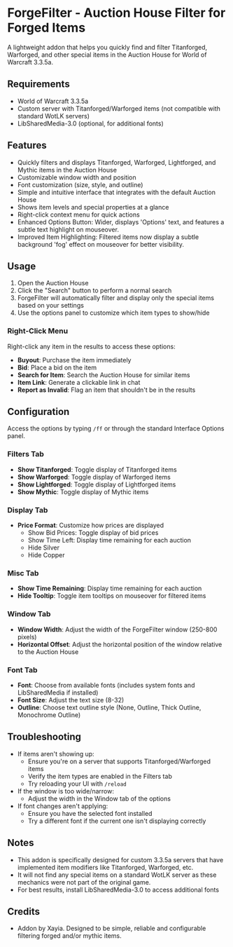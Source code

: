 # ForgeFilter - Auction House Filter for Forged Items

A lightweight addon that helps you quickly find and filter Titanforged, Warforged, and other special items in the Auction House for World of Warcraft 3.3.5a.

## Requirements
- World of Warcraft 3.3.5a
- Custom server with Titanforged/Warforged items (not compatible with standard WotLK servers)
- LibSharedMedia-3.0 (optional, for additional fonts)

## Features
- Quickly filters and displays Titanforged, Warforged, Lightforged, and Mythic items in the Auction House
- Customizable window width and position
- Font customization (size, style, and outline)
- Simple and intuitive interface that integrates with the default Auction House
- Shows item levels and special properties at a glance
- Right-click context menu for quick actions
- Enhanced Options Button: Wider, displays 'Options' text, and features a subtle text highlight on mouseover.
- Improved Item Highlighting: Filtered items now display a subtle background 'fog' effect on mouseover for better visibility.

## Usage
1. Open the Auction House
2. Click the "Search" button to perform a normal search
3. ForgeFilter will automatically filter and display only the special items based on your settings
4. Use the options panel to customize which item types to show/hide

### Right-Click Menu
Right-click any item in the results to access these options:
- **Buyout**: Purchase the item immediately
- **Bid**: Place a bid on the item
- **Search for Item**: Search the Auction House for similar items
- **Item Link**: Generate a clickable link in chat
- **Report as Invalid**: Flag an item that shouldn\'t be in the results

## Configuration
Access the options by typing `/ff` or through the standard Interface Options panel.

### Filters Tab
- **Show Titanforged**: Toggle display of Titanforged items
- **Show Warforged**: Toggle display of Warforged items
- **Show Lightforged**: Toggle display of Lightforged items
- **Show Mythic**: Toggle display of Mythic items

### Display Tab
- **Price Format**: Customize how prices are displayed
  - Show Bid Prices: Toggle display of bid prices
  - Show Time Left: Display time remaining for each auction
  - Hide Silver
  - Hide Copper

### Misc Tab
- **Show Time Remaining**: Display time remaining for each auction
- **Hide Tooltip**: Toggle item tooltips on mouseover for filtered items

### Window Tab
- **Window Width**: Adjust the width of the ForgeFilter window (250-800 pixels)
- **Horizontal Offset**: Adjust the horizontal position of the window relative to the Auction House

### Font Tab
- **Font**: Choose from available fonts (includes system fonts and LibSharedMedia if installed)
- **Font Size**: Adjust the text size (8-32)
- **Outline**: Choose text outline style (None, Outline, Thick Outline, Monochrome Outline)


## Troubleshooting
- If items aren't showing up:
  - Ensure you're on a server that supports Titanforged/Warforged items
  - Verify the item types are enabled in the Filters tab
  - Try reloading your UI with `/reload`
- If the window is too wide/narrow:
  - Adjust the width in the Window tab of the options
- If font changes aren't applying:
  - Ensure you have the selected font installed
  - Try a different font if the current one isn't displaying correctly

## Notes
- This addon is specifically designed for custom 3.3.5a servers that have implemented item modifiers like Titanforged, Warforged, etc.
- It will not find any special items on a standard WotLK server as these mechanics were not part of the original game.
- For best results, install LibSharedMedia-3.0 to access additional fonts

## Credits
- Addon by Xayia. Designed to be simple, reliable and configurable filtering forged and/or mythic items.